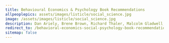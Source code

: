 ```yaml
---
title: Behavioural Economics & Psychology Book Recommendations
allpeoplepics: assets/images/listicle/social_science.jpg
image: /assets/images/listicle/social_science.jpg
description: Dan Ariely, Brene Brown, Richard Thaler, Malcolm Gladwell, Stephen J. Dubner, and Steven Pinker recommend their favorite books.
redirect_to: /behavioral-economics-social-psychology-book-recommendations/
sitemap: false
--- 
```









